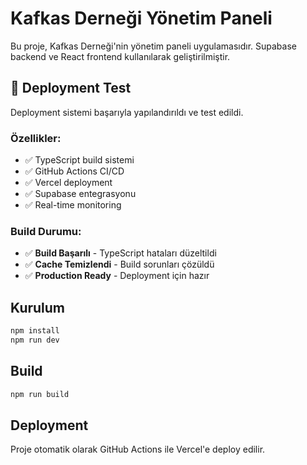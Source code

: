 # Kafkas Derneği Yönetim Paneli

Bu proje, Kafkas Derneği'nin yönetim paneli uygulamasıdır. Supabase backend ve React frontend kullanılarak geliştirilmiştir.

## 🚀 Deployment Test

Deployment sistemi başarıyla yapılandırıldı ve test edildi.

### Özellikler:
- ✅ TypeScript build sistemi
- ✅ GitHub Actions CI/CD
- ✅ Vercel deployment
- ✅ Supabase entegrasyonu
- ✅ Real-time monitoring

### Build Durumu:
- ✅ **Build Başarılı** - TypeScript hataları düzeltildi
- ✅ **Cache Temizlendi** - Build sorunları çözüldü
- ✅ **Production Ready** - Deployment için hazır

## Kurulum

```bash
npm install
npm run dev
```

## Build

```bash
npm run build
```

## Deployment

Proje otomatik olarak GitHub Actions ile Vercel'e deploy edilir.